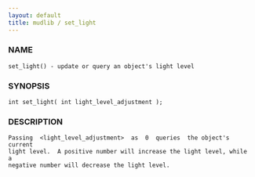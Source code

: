 ```yaml
---
layout: default
title: mudlib / set_light
---
```






### NAME
    set_light() - update or query an object's light level


### SYNOPSIS
    int set_light( int light_level_adjustment );


### DESCRIPTION
    Passing  <light_level_adjustment>  as  0  queries  the object's current
    light level.  A positive number will increase the light level, while  a
    negative number will decrease the light level.



